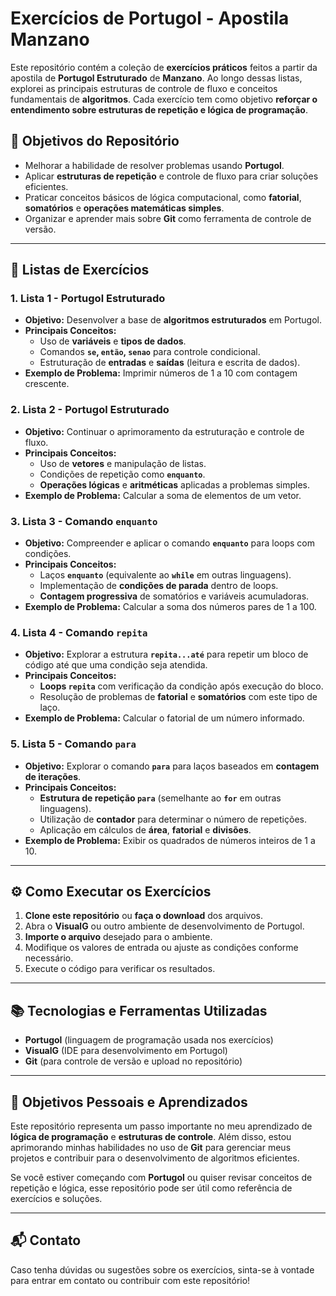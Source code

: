 # Exercícios de Portugol - Apostila Manzano

Este repositório contém a coleção de **exercícios práticos** feitos a partir da apostila de **Portugol Estruturado** de **Manzano**. Ao longo dessas listas, explorei as principais estruturas de controle de fluxo e conceitos fundamentais de **algoritmos**. Cada exercício tem como objetivo **reforçar o entendimento sobre estruturas de repetição e lógica de programação**.

## 🚀 **Objetivos do Repositório**

- Melhorar a habilidade de resolver problemas usando **Portugol**.
- Aplicar **estruturas de repetição** e controle de fluxo para criar soluções eficientes.
- Praticar conceitos básicos de lógica computacional, como **fatorial**, **somatórios** e **operações matemáticas simples**.
- Organizar e aprender mais sobre **Git** como ferramenta de controle de versão.

---

## 📝 **Listas de Exercícios**

### 1. **Lista 1 - Portugol Estruturado**
   - **Objetivo:** Desenvolver a base de **algoritmos estruturados** em Portugol.
   - **Principais Conceitos:**
     - Uso de **variáveis** e **tipos de dados**.
     - Comandos **`se`, `então`, `senao`** para controle condicional.
     - Estruturação de **entradas** e **saídas** (leitura e escrita de dados).
   - **Exemplo de Problema:** Imprimir números de 1 a 10 com contagem crescente.

### 2. **Lista 2 - Portugol Estruturado**
   - **Objetivo:** Continuar o aprimoramento da estruturação e controle de fluxo.
   - **Principais Conceitos:**
     - Uso de **vetores** e manipulação de listas.
     - Condições de repetição como **`enquanto`**.
     - **Operações lógicas** e **aritméticas** aplicadas a problemas simples.
   - **Exemplo de Problema:** Calcular a soma de elementos de um vetor.

### 3. **Lista 3 - Comando `enquanto`**
   - **Objetivo:** Compreender e aplicar o comando **`enquanto`** para loops com condições.
   - **Principais Conceitos:**
     - Laços **`enquanto`** (equivalente ao **`while`** em outras linguagens).
     - Implementação de **condições de parada** dentro de loops.
     - **Contagem progressiva** de somatórios e variáveis acumuladoras.
   - **Exemplo de Problema:** Calcular a soma dos números pares de 1 a 100.

### 4. **Lista 4 - Comando `repita`**
   - **Objetivo:** Explorar a estrutura **`repita...até`** para repetir um bloco de código até que uma condição seja atendida.
   - **Principais Conceitos:**
     - **Loops `repita`** com verificação da condição após execução do bloco.
     - Resolução de problemas de **fatorial** e **somatórios** com este tipo de laço.
   - **Exemplo de Problema:** Calcular o fatorial de um número informado.

### 5. **Lista 5 - Comando `para`**
   - **Objetivo:** Explorar o comando **`para`** para laços baseados em **contagem de iterações**.
   - **Principais Conceitos:**
     - **Estrutura de repetição `para`** (semelhante ao **`for`** em outras linguagens).
     - Utilização de **contador** para determinar o número de repetições.
     - Aplicação em cálculos de **área**, **fatorial** e **divisões**.
   - **Exemplo de Problema:** Exibir os quadrados de números inteiros de 1 a 10.

---

## ⚙️ **Como Executar os Exercícios**

1. **Clone este repositório** ou **faça o download** dos arquivos.
2. Abra o **VisualG** ou outro ambiente de desenvolvimento de Portugol.
3. **Importe o arquivo** desejado para o ambiente.
4. Modifique os valores de entrada ou ajuste as condições conforme necessário.
5. Execute o código para verificar os resultados.

---

## 📚 **Tecnologias e Ferramentas Utilizadas**

- **Portugol** (linguagem de programação usada nos exercícios)
- **VisualG** (IDE para desenvolvimento em Portugol)
- **Git** (para controle de versão e upload no repositório)

---

## 🎯 **Objetivos Pessoais e Aprendizados**

Este repositório representa um passo importante no meu aprendizado de **lógica de programação** e **estruturas de controle**. Além disso, estou aprimorando minhas habilidades no uso de **Git** para gerenciar meus projetos e contribuir para o desenvolvimento de algoritmos eficientes.

Se você estiver começando com **Portugol** ou quiser revisar conceitos de repetição e lógica, esse repositório pode ser útil como referência de exercícios e soluções.

---

## 📬 **Contato**

Caso tenha dúvidas ou sugestões sobre os exercícios, sinta-se à vontade para entrar em contato ou contribuir com este repositório!
